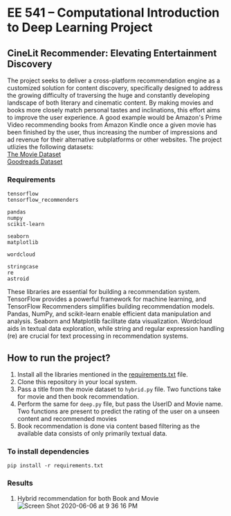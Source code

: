 #  EE 541 – Computational Introduction to Deep Learning Project
## CineLit Recommender: Elevating Entertainment Discovery
The project seeks to deliver a cross-platform recommendation engine as a customized solution for content discovery, specifically designed to address the growing difficulty of traversing the huge and constantly developing landscape of both literary and cinematic content. By making movies and books more closely match personal tastes and inclinations, this effort aims to improve the user experience. A good example would be Amazon's Prime Video recommending books from Amazon Kindle once a given movie has been finished by the user, thus increasing the number of impressions and ad revenue for their alternative subplatforms or other websites. The project utlizies the following datasets:<br />
[The Movie Dataset](https://www.kaggle.com/datasets/rounakbanik/the-movies-dataset/data)<br />
[Goodreads Dataset](https://www.kaggle.com/datasets/yehyachali/top2k-books-with-descriptions)

### Requirements 
```
tensorflow
tensorflow_recommenders

pandas
numpy
scikit-learn

seaborn
matplotlib

wordcloud

stringcase
re
astroid
```
These libraries are essential for building a recommendation system. TensorFlow provides a powerful framework for machine learning, and TensorFlow Recommenders simplifies building recommendation models. Pandas, NumPy, and scikit-learn enable efficient data manipulation and analysis. Seaborn and Matplotlib facilitate data visualization. Wordcloud aids in textual data exploration, while string and regular expression handling (re) are crucial for text processing in recommendation systems.

## How to run the project?

1. Install all the libraries mentioned in the [requirements.txt](https://https://github.com/Otto-Octavius/EE541-CineLit/blob/main/requirements.txt) file.
2. Clone this repository in your local system.
3. Pass a title from the movie dataset to `hybrid.py` file. Two functions take for movie and then book recommendation.
4. Perform the same for `deep.py` file, but pass the UserID and Movie name. Two functions are present to predict the rating of the user on a unseen content and recommended movies
5. Book recommendation is done via content based filtering as the available data consists of only primarily textual data.

### To install dependencies
```
pip install -r requirements.txt
```

### Results
1. Hybrid recommendation for both Book and Movie
![Screen Shot 2020-06-06 at 9 36 16 PM]((https://github.com/Otto-Octavius/EE541-CineLit/blob/main/results/Screenshot%202023-12-07%20074925.png))

